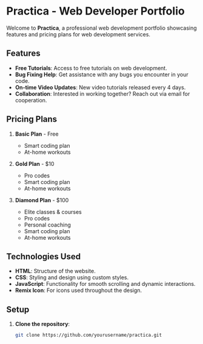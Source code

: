 # Practica - Web Developer Portfolio

Welcome to **Practica**, a professional web development portfolio showcasing features and pricing plans for web development services.

## Features
- **Free Tutorials**: Access to free tutorials on web development.
- **Bug Fixing Help**: Get assistance with any bugs you encounter in your code.
- **On-time Video Updates**: New video tutorials released every 4 days.
- **Collaboration**: Interested in working together? Reach out via email for cooperation.

## Pricing Plans
1. **Basic Plan** - Free
   - Smart coding plan
   - At-home workouts
   
2. **Gold Plan** - $10
   - Pro codes
   - Smart coding plan
   - At-home workouts
   
3. **Diamond Plan** - $100
   - Elite classes & courses
   - Pro codes
   - Personal coaching
   - Smart coding plan
   - At-home workouts

## Technologies Used
- **HTML**: Structure of the website.
- **CSS**: Styling and design using custom styles.
- **JavaScript**: Functionality for smooth scrolling and dynamic interactions.
- **Remix Icon**: For icons used throughout the design.

## Setup

1. **Clone the repository**:
   ```bash
   git clone https://github.com/yourusername/practica.git
